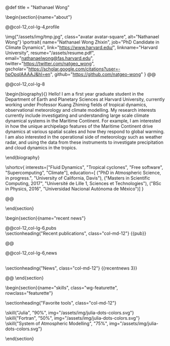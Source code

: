 @def title = "Nathanael Wong"

<!-- -----------------
     BIOGRAPHY SECTION
     ----------------- -->

\begin{section}{name="about"}

<!-- RIGHT COLUMN -->
@@col-12,col-lg-4,profile

\img{"/assets/img/tmp.jpg", class="avatar avatar-square", alt="Nathanael Wong"}
\portrait{
  name="Nathanael Wong Zhixin",
  job="PhD Candidate in Climate Dynamics",
  link="https://www.harvard.edu/",
  linkname="Harvard University",
  resume="/assets/resume.pdf",
  email="nathanaelwong@fas.harvard.edu",
  twitter="https://twitter.com/natgeo_wong",
  gscholar="https://scholar.google.com/citations?user=-hpOpqIAAAAJ&hl=en",
  github="https://github.com/natgeo-wong"
}
@@ <!-- end of column -->


<!-- LEFT COLUMN -->
@@col-12,col-lg-8

\begin{biography}{}
 Hello! I am a first year graduate student in the Department of Earth and Planetary Sciences at Harvard University, currently working under Professor Kuang Zhiming fields of tropical dynamics, observational meteorology and climate modelling. My research interests currently include investigating and understanding large scale climate dynamical systems in the Maritime Continent. For example, I am interested in how the unique archipelago features of the Maritime Continent drive dynamics at various spatial scales and how they respond to global warming. I am also interested in the operational side of meteorology such as weather radar, and using the data from these instruments to investigate precipitation and cloud dynamics in the tropics.
 
\end{biography}

\shortcv{
  interests=["Fluid Dynamics", "Tropical cyclones", "Free software", "Supercomputing", "Climate"],
  education=[
    ("PhD in Atmospheric Science, in progress.", "University of California, Davis"),
    ("Masters in Scientific Computing, 2017", "Université de Lille 1, Sciences et Technologies"),
    ("BSc in Physics, 2016", "Universidad Nacional Autónoma de México")]
}

@@ <!-- end of column -->



\end{section}

\begin{section}{name="recent news"}

<!-- --------------
     SHORT PUB LIST SECTION
     -------------- -->


@@col-12,col-lg-6,pubs
 \
\sectionheading{"Recent publications", class="col-md-12"}
{{pub}}

@@


<!-- --------------
     NEWS SECTION
     -------------- -->


@@col-12,col-lg-6,news

 \
\sectionheading{"News", class="col-md-12"}
{{recentnews 3}}

@@
\end{section}



<!-- --------------
     SKILLS SECTION
     -------------- -->

\begin{section}{name="skills", class="wg-featurette", rowclass="featurette"}

\sectionheading{"Favorite tools", class="col-md-12"}

\skill{"Julia", "90%", img="/assets/img/julia-dots-colors.svg"}
\skill{"Fortran", "50%", img="/assets/img/julia-dots-colors.svg"}
\skill{"System of Atmospheric Modelling", "75%", img="/assets/img/julia-dots-colors.svg"}

\end{section}


